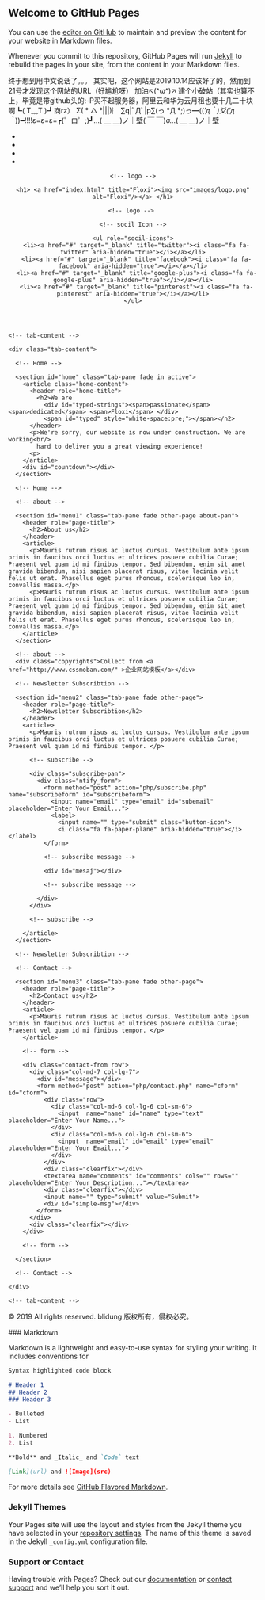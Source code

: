 ## Welcome to GitHub Pages

You can use the [editor on GitHub](https://github.com/blidung/-blidung-.github.io/edit/master/index.md) to maintain and preview the content for your website in Markdown files.

Whenever you commit to this repository, GitHub Pages will run [Jekyll](https://jekyllrb.com/) to rebuild the pages in your site, from the content in your Markdown files.

终于想到用中文说话了。。。
其实吧，这个网站是2019.10.14应该好了的，然而到21号才发现这个网站的URL（好尴尬呀）
加油↖(^ω^)↗
建个小破站（其实也算不上，毕竟是带github头的:-P买不起服务器，阿里云和华为云月租也要十几二十块啊┗( T﹏T )┛商rz）
Σ( ° △ °|||)︴
∑q|ﾟДﾟ|p∑(っ °Д °;)っ━((*′д｀)爻(′д｀*))━!!!!ε=ε=ε=┏(゜ロ゜;)┛...( ＿ ＿)ノ｜壁( ￣ ￣)σ…( ＿ ＿)ノ｜壁




<!DOCTYPE HTML>

<html>
<head>
<meta name="viewport" content="width=device-width, initial-scale=1, maximum-scale=1" />
<meta charset="utf-8">

<!-- Description, Keywords and Author -->

<meta name="description" content="">
<meta name="author" content="">
<title>:: Floxi ::</title>
<link rel="shortcut icon" href="images/favicon.ico" type="image/x-icon">

<!-- style -->

<link href="css/style.css" rel="stylesheet">

<!-- style -->

<!-- bootstrap -->

<link href="css/bootstrap.min.css" rel="stylesheet">

<!-- responsive -->

<link href="css/responsive.css" rel="stylesheet">

<!-- font-awesome -->

<link href="css/font-awesome.min.css" rel="stylesheet">

<!-- font-awesome -->

</head>

<body>

<!-- side bar -->

<aside role="siderbar-nav" class="side-bar">
  <nav>
    <ul class="nav nav-tabs">
      <li class="active"><a data-toggle="tab" href="#home" title="Home"><i class="fa fa-home" aria-hidden="true"></i></a></li>
      <li><a data-toggle="tab" href="#menu1" title="About"><i class="fa fa-info-circle" aria-hidden="true"></i></a></li>
      <li><a data-toggle="tab" href="#menu2" title="Subscribe"><i class="fa fa-paper-plane" aria-hidden="true"></i></a></li>
      <li><a data-toggle="tab" href="#menu3" title="Contact"><i class="fa fa-envelope" aria-hidden="true"></i></a></li>
    </ul>
  </nav>
</aside>

<!-- side bar --> 

<!-- header -->

<header role="main-header">
  <div class="container"> 
    
    <!-- logo -->
    
    <h1> <a href="index.html" title="Floxi"><img src="images/logo.png" alt="Floxi"/></a> </h1>
    
    <!-- logo --> 
    
    <!-- socil Icon -->
    
    <ul role="socil-icons">
      <li><a href="#" target="_blank" title="twitter"><i class="fa fa-twitter" aria-hidden="true"></i></a></li>
      <li><a href="#" target="_blank" title="facebook"><i class="fa fa-facebook" aria-hidden="true"></i></a></li>
      <li><a href="#" target="_blank" title="google-plus"><i class="fa fa-google-plus" aria-hidden="true"></i></a></li>
      <li><a href="#" target="_blank" title="pinterest"><i class="fa fa-pinterest" aria-hidden="true"></i></a></li>
    </ul>
  </div>
</header>

<!-- header --> 

<!-- main -->

<main role="main" id="main">
  <div class="container"> 
    
    <!-- tab-content -->
    
    <div class="tab-content"> 
      
      <!-- Home -->
      
      <section id="home" class="tab-pane fade in active">
        <article class="home-content">
          <header role="home-title">
            <h2>We are
              <div id="typed-strings"><span>passionate</span> <span>dedicated</span> <span>Floxi</span> </div>
              <span id="typed" style="white-space:pre;"></span></h2>
          </header>
          <p>We're sorry, our website is now under construction. We are working<br/>
            hard to deliver you a great viewing experience!
          <p> 
        </article>
        <div id="countdown"></div>
      </section>
      
      <!-- Home --> 
      
      <!-- about -->
      
      <section id="menu1" class="tab-pane fade other-page about-pan">
        <header role="page-title">
          <h2>About us</h2>
        </header>
        <article>
          <p>Mauris rutrum risus ac luctus cursus. Vestibulum ante ipsum primis in faucibus orci luctus et ultrices posuere cubilia Curae; Praesent vel quam id mi finibus tempor. Sed bibendum, enim sit amet gravida bibendum, nisi sapien placerat risus, vitae lacinia velit felis ut erat. Phasellus eget purus rhoncus, scelerisque leo in, convallis massa.</p>
          <p>Mauris rutrum risus ac luctus cursus. Vestibulum ante ipsum primis in faucibus orci luctus et ultrices posuere cubilia Curae; Praesent vel quam id mi finibus tempor. Sed bibendum, enim sit amet gravida bibendum, nisi sapien placerat risus, vitae lacinia velit felis ut erat. Phasellus eget purus rhoncus, scelerisque leo in, convallis massa.</p>
        </article>
      </section>
      
      <!-- about --> 
      <div class="copyrights">Collect from <a href="http://www.cssmoban.com/" >企业网站模板</a></div>
      
      <!-- Newsletter Subscribtion -->
      
      <section id="menu2" class="tab-pane fade other-page">
        <header role="page-title">
          <h2>Newsletter Subscribtion</h2>
        </header>
        <article>
          <p>Mauris rutrum risus ac luctus cursus. Vestibulum ante ipsum primis in faucibus orci luctus et ultrices posuere cubilia Curae; Praesent vel quam id mi finibus tempor. </p>
          
          <!-- subscribe -->
          
          <div class="subscribe-pan">
            <div class="ntify_form">
              <form method="post" action="php/subscribe.php" name="subscribeform" id="subscribeform">
                <input name="email" type="email" id="subemail" placeholder="Enter Your Email...">
                <label>
                  <input name="" type="submit" class="button-icon">
                  <i class="fa fa-paper-plane" aria-hidden="true"></i> </label>
              </form>
              
              <!-- subscribe message -->
              
              <div id="mesaj"></div>
              
              <!-- subscribe message --> 
              
            </div>
          </div>
          
          <!-- subscribe --> 
          
        </article>
      </section>
      
      <!-- Newsletter Subscribtion --> 
      
      <!-- Contact -->
      
      <section id="menu3" class="tab-pane fade other-page">
        <header role="page-title">
          <h2>Contact us</h2>
        </header>
        <article>
          <p>Mauris rutrum risus ac luctus cursus. Vestibulum ante ipsum primis in faucibus orci luctus et ultrices posuere cubilia Curae; Praesent vel quam id mi finibus tempor. </p>
        </article>
        
        <!-- form -->
        
        <div class="contact-from row">
          <div class="col-md-7 col-lg-7">
            <div id="message"></div>
            <form method="post" action="php/contact.php" name="cform" id="cform">
              <div class="row">
                <div class="col-md-6 col-lg-6 col-sm-6">
                  <input  name="name" id="name" type="text" placeholder="Enter Your Name...">
                </div>
                <div class="col-md-6 col-lg-6 col-sm-6">
                  <input  name="email" id="email" type="email"  placeholder="Enter Your Email...">
                </div>
              </div>
              <div class="clearfix"></div>
              <textarea name="comments" id="comments" cols="" rows="" placeholder="Enter Your Description..."></textarea>
              <div class="clearfix"></div>
              <input name="" type="submit" value="Submit">
              <div id="simple-msg"></div>
            </form>
          </div>
          <div class="clearfix"></div>
        </div>
        
        <!-- form --> 
        
      </section>
      
      <!-- Contact --> 
      
    </div>
    
    <!-- tab-content --> 
    
  </div>
</main>

<!-- main --> 

<!-- footer -->

<footer role="footer">
  <div class="container">
    <p>&copy; 2019 All rights reserved. blidung 版权所有，侵权必究。
  </div>
</footer>

<!-- jQuery (necessary for Bootstrap's JavaScript plugins) --> 

<script src="js/jquery.min.js" type="text/javascript"></script> 

<!-- custom --> 

<script src="js/custom.js" type="text/javascript"></script> 
<script src="js/nav-custom.js" type="text/javascript"></script> 

<!-- Include all compiled plugins (below), or include individual files as needed --> 

<script src="js/bootstrap.min.js" type="text/javascript"></script> 

<!-- jquery.countdown --> 

<script src="js/countdown-js.js" type="text/javascript"></script> 
<script type="text/javascript" src="js/jquery.contact.js"></script> 
<script src="js/html5shiv.js" type="text/javascript"></script> 

<!-- Typed jS --> 

<script src="js/typed.js" type="text/javascript"></script> 
<script>
    $(function(){

        $("#typed").typed({
            // strings: ["Typed.js is a <strong>jQuery</strong> plugin.", "It <em>types</em> out sentences.", "And then deletes them.", "Try it out!"],
            stringsElement: $('#typed-strings'),
            typeSpeed: 100,
            backDelay: 1000,
            loop: true,
            contentType: 'html', // or text
            // defaults to false for infinite loop
            loopCount: false,
            callback: function(){ foo(); },
            resetCallback: function() { newTyped(); }
        });

        $(".reset").click(function(){
            $("#typed").typed('reset');
        });

    });

    function newTyped(){ /* A new typed object */ }

    function foo(){ console.log("Callback"); }

    </script>
</body>
</html>
### Markdown

Markdown is a lightweight and easy-to-use syntax for styling your writing. It includes conventions for

```markdown
Syntax highlighted code block

# Header 1
## Header 2
### Header 3

- Bulleted
- List

1. Numbered
2. List

**Bold** and _Italic_ and `Code` text

[Link](url) and ![Image](src)
```

For more details see [GitHub Flavored Markdown](https://guides.github.com/features/mastering-markdown/).

### Jekyll Themes

Your Pages site will use the layout and styles from the Jekyll theme you have selected in your [repository settings](https://github.com/blidung/-blidung-.github.io/settings). The name of this theme is saved in the Jekyll `_config.yml` configuration file.

### Support or Contact

Having trouble with Pages? Check out our [documentation](https://help.github.com/categories/github-pages-basics/) or [contact support](https://github.com/contact) and we’ll help you sort it out.
